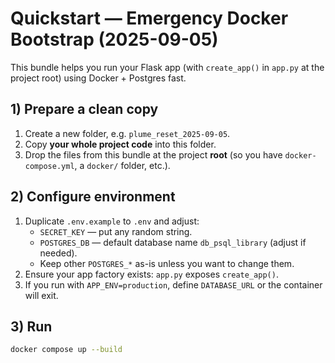 # Quickstart — Emergency Docker Bootstrap (2025-09-05)

This bundle helps you run your Flask app (with `create_app()` in `app.py` at the project root) using Docker + Postgres fast.

## 1) Prepare a clean copy
1. Create a new folder, e.g. `plume_reset_2025-09-05`.
2. Copy **your whole project code** into this folder.
3. Drop the files from this bundle at the project **root** (so you have `docker-compose.yml`, a `docker/` folder, etc.).

## 2) Configure environment
1. Duplicate `.env.example` to `.env` and adjust:
   - `SECRET_KEY` — put any random string.
   - `POSTGRES_DB` — default database name `db_psql_library` (adjust if needed).
   - Keep other `POSTGRES_*` as-is unless you want to change them.
2. Ensure your app factory exists: `app.py` exposes `create_app()`.
3. If you run with `APP_ENV=production`, define `DATABASE_URL` or the container will exit.

## 3) Run
```bash
docker compose up --build
